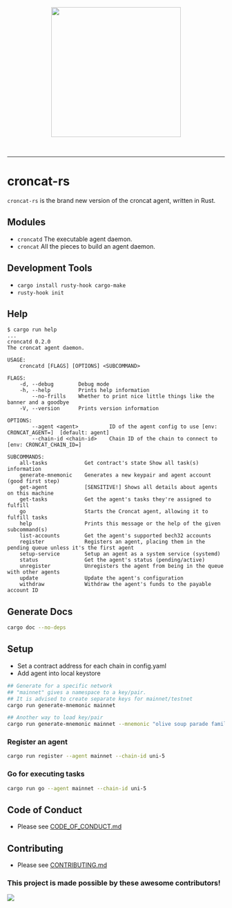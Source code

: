 &nbsp;

<div align="center">
<img width="300px" src="./croncat.png" />
</div>

&nbsp;

---

# croncat-rs

`croncat-rs` is the brand new version of the croncat agent, written in Rust.

## Modules

-   `croncatd` The executable agent daemon.
-   `croncat` All the pieces to build an agent daemon.

## Development Tools

-   `cargo install rusty-hook cargo-make`
-   `rusty-hook init`

## Help

```
$ cargo run help
...
croncatd 0.2.0
The croncat agent daemon.

USAGE:
    croncatd [FLAGS] [OPTIONS] <SUBCOMMAND>

FLAGS:
    -d, --debug        Debug mode
    -h, --help         Prints help information
        --no-frills    Whether to print nice little things like the banner and a goodbye
    -V, --version      Prints version information

OPTIONS:
        --agent <agent>          ID of the agent config to use [env: CRONCAT_AGENT=]  [default: agent]
        --chain-id <chain-id>    Chain ID of the chain to connect to [env: CRONCAT_CHAIN_ID=]

SUBCOMMANDS:
    all-tasks            Get contract's state Show all task(s) information
    generate-mnemonic    Generates a new keypair and agent account (good first step)
    get-agent            [SENSITIVE!] Shows all details about agents on this machine
    get-tasks            Get the agent's tasks they're assigned to fulfill
    go                   Starts the Croncat agent, allowing it to fulfill tasks
    help                 Prints this message or the help of the given subcommand(s)
    list-accounts        Get the agent's supported bech32 accounts
    register             Registers an agent, placing them in the pending queue unless it's the first agent
    setup-service        Setup an agent as a system service (systemd)
    status               Get the agent's status (pending/active)
    unregister           Unregisters the agent from being in the queue with other agents
    update               Update the agent's configuration
    withdraw             Withdraw the agent's funds to the payable account ID

```

## Generate Docs

```bash
cargo doc --no-deps
```

## Setup

-   Set a contract address for each chain in config.yaml
-   Add agent into local keystore

```bash
## Generate for a specific network
## "mainnet" gives a namespace to a key/pair.
## It is advised to create separate keys for mainnet/testnet
cargo run generate-mnemonic mainnet

## Another way to load key/pair
cargo run generate-mnemonic mainnet --mnemonic "olive soup parade family educate congress hurt dwarf mom this position hungry unaware aunt swamp sunny analyst wrestle fashion main knife start coffee air"
```

### Register an agent

```bash
cargo run register --agent mainnet --chain-id uni-5
```

### Go for executing tasks

```bash
cargo run go --agent mainnet --chain-id uni-5
```

## Code of Conduct

-   Please see [CODE_OF_CONDUCT.md](./CODE_OF_CONDUCT.md)

## Contributing

-   Please see [CONTRIBUTING.md](./CONTRIBUTING.md)

### This project is made possible by these awesome contributors!

<a href="https://github.com/CronCats/croncat-rs/graphs/contributors">
  <img src="https://contrib.rocks/image?repo=CronCats/croncat-rs" />
</a>
